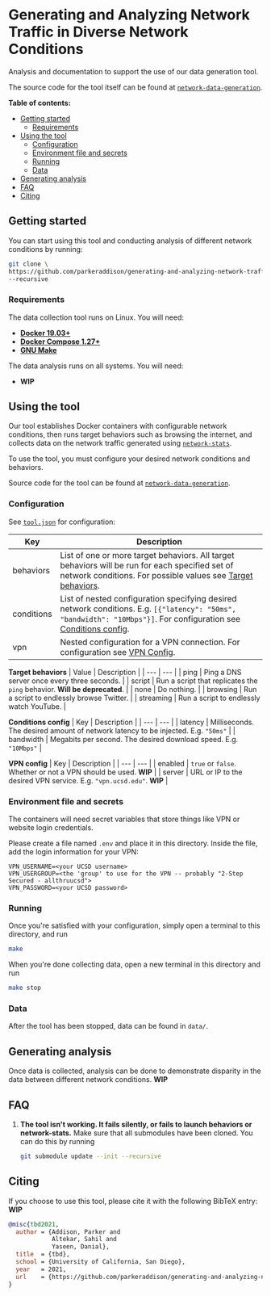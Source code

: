 # Generating and Analyzing Network Traffic in Diverse Network Conditions

Analysis and documentation to support the use of our data generation tool.

The source code for the tool itself can be found at [`network-data-generation`](https://github.com/parkeraddison/network-data-generation).

**Table of contents:**
- [Getting started](#getting-started)
  - [Requirements](#requirements)
- [Using the tool](#using-the-tool)
  - [Configuration](#configuration)
  - [Environment file and secrets](#environment-file-and-secrets)
  - [Running](#running)
  - [Data](#data)
- [Generating analysis](#generating-analysis)
- [FAQ](#faq)
- [Citing](#citing)

## Getting started

You can start using this tool and conducting analysis of different network conditions by running:
```bash
git clone \
https://github.com/parkeraddison/generating-and-analyzing-network-traffic-in-diverse-network-conditions.git \
--recursive
```

### Requirements

The data collection tool runs on Linux. You will need:
- [**Docker 19.03+**](https://docs.docker.com/get-docker/)
- [**Docker Compose 1.27+**](https://docs.docker.com/compose/install/)
- [**GNU Make**](https://www.gnu.org/software/make/)

The data analysis runs on all systems. You will need:
- **WIP**

## Using the tool

Our tool establishes Docker containers with configurable network conditions, then runs target behaviors such as browsing the internet, and collects data on the network traffic generated using [`network-stats`](https://github.com/Viasat/network-stats).

To use the tool, you must configure your desired network conditions and behaviors.

Source code for the tool can be found at [`network-data-generation`](https://github.com/parkeraddison/network-data-generation).

### Configuration

See [`tool.json`](config/tool.json) for configuration:

| Key | Description |
| --- | --- |
| behaviors | List of one or more target behaviors. All target behaviors will be run for each specified set of network conditions. For possible values see [Target behaviors](#target-behaviors). |
| conditions | List of nested configuration specifying desired network conditions. E.g. `[{"latency": "50ms", "bandwidth": "10Mbps"}]`. For configuration see [Conditions config](#conditions-config). |
| vpn | Nested configuration for a VPN connection. For configuration see [VPN Config](#vpn-config). |

<a name="target-behaviors"></a>
**Target behaviors**
| Value | Description |
| --- | --- |
| ping | Ping a DNS server once every three seconds. |
| script | Run a script that replicates the `ping` behavior. **Will be deprecated**. |
| none | Do nothing. |
| browsing | Run a script to endlessly browse Twitter. |
| streaming | Run a script to endlessly watch YouTube. |

<a name="conditions-config"></a>
**Conditions config**
| Key | Description |
| --- | --- |
| latency | Milliseconds. The desired amount of network latency to be injected. E.g. `"50ms"` |
| bandwidth | Megabits per second. The desired download speed. E.g. `"10Mbps"` |

<a name="vpn-config"></a>
**VPN config**
| Key | Description |
| --- | --- |
| enabled | `true` or `false`. Whether or not a VPN should be used. **WIP** |
| server | URL or IP to the desired VPN service. E.g. `"vpn.ucsd.edu"`. **WIP** |

### Environment file and secrets

The containers will need secret variables that store things like VPN or website login credentials.

Please create a file named `.env` and place it in this directory. Inside the file, add the login information for your VPN:
```
VPN_USERNAME=<your UCSD username>
VPN_USERGROUP=<the 'group' to use for the VPN -- probably "2-Step Secured - allthruucsd">
VPN_PASSWORD=<your UCSD password>
```

### Running

Once you're satisfied with your configuration, simply open a terminal to this directory, and run
```bash
make
```

When you're done collecting data, open a new terminal in this directory and run
```bash
make stop
```

### Data

After the tool has been stopped, data can be found in `data/`.

## Generating analysis

Once data is collected, analysis can be done to demonstrate disparity in the data between different network conditions. **WIP**

## FAQ

1. **The tool isn't working. It fails silently, or fails to launch behaviors or network-stats.**
   Make sure that all submodules have been cloned. You can do this by running
   ```bash
   git submodule update --init --recursive
   ```

## Citing

If you choose to use this tool, please cite it with the following BibTeX entry: **WIP**
```bibtex
@misc{tbd2021,
  author = {Addison, Parker and
            Altekar, Sahil and
            Yaseen, Danial},
  title  = {tbd},
  school = {University of California, San Diego},
  year   = 2021,
  url    = {https://github.com/parkeraddison/generating-and-analyzing-network-traffic-in-diverse-network-conditions}
}
```
